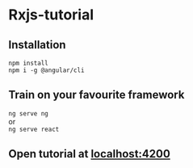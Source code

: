 # Rxjs-tutorial

## Installation

`npm install` <br />
`npm i -g @angular/cli`

## Train on your favourite framework

`ng serve ng`<br />
or<br />
`ng serve react`

## Open tutorial at [localhost:4200](http://localhost:4200)
